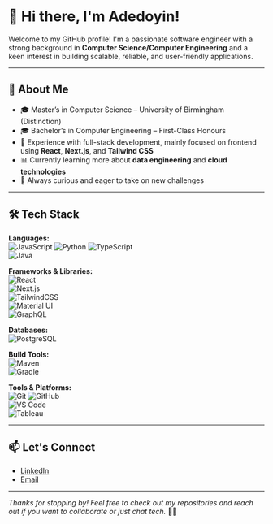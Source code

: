
<!--
**Zuvi99/Zuvi99** is a ✨ _special_ ✨ repository because its `README.md` (this file) appears on your GitHub profile.

Here are some ideas to get you started:

- 🔭 I’m currently working on ...
- 🌱 I’m currently learning ...
- 👯 I’m looking to collaborate on ...
- 🤔 I’m looking for help with ...
- 💬 Ask me about ...
- 📫 How to reach me: ...
- 😄 Pronouns: ...
- ⚡ Fun fact: ...
-->
# 👋 Hi there, I'm Adedoyin!

Welcome to my GitHub profile! I'm a passionate software engineer with a strong background in **Computer Science/Computer Engineering** and a keen interest in building scalable, reliable, and user-friendly applications.

---

## 🚀 About Me

- 🎓 Master’s in Computer Science – University of Birmingham (Distinction)  
- 🎓 Bachelor’s in Computer Engineering – First-Class Honours  
- 💼 Experience with full-stack development, mainly focused on frontend using **React**, **Next.js**, and **Tailwind CSS**
- 📊 Currently learning more about **data engineering** and **cloud technologies**
- 🧠 Always curious and eager to take on new challenges

---

## 🛠️ Tech Stack

**Languages:**  
![JavaScript](https://img.shields.io/badge/-JavaScript-F7DF1E?style=flat&logo=javascript&logoColor=000) 
![Python](https://img.shields.io/badge/-Python-3776AB?style=flat&logo=python&logoColor=fff) 
![TypeScript](https://img.shields.io/badge/-TypeScript-3178C6?style=flat&logo=typescript&logoColor=fff)  
![Java](https://img.shields.io/badge/-Java-007396?style=flat&logo=java&logoColor=white)  

**Frameworks & Libraries:**  
![React](https://img.shields.io/badge/-React-61DAFB?style=flat&logo=react&logoColor=000)  
![Next.js](https://img.shields.io/badge/-Next.js-000?style=flat&logo=next.js)  
![TailwindCSS](https://img.shields.io/badge/-TailwindCSS-38B2AC?style=flat&logo=tailwind-css&logoColor=fff)  
![Material UI](https://img.shields.io/badge/-MaterialUI-0081CB?style=flat&logo=mui&logoColor=white)  
![GraphQL](https://img.shields.io/badge/-GraphQL-E10098?style=flat&logo=graphql&logoColor=white)

**Databases:**  
![PostgreSQL](https://img.shields.io/badge/-PostgreSQL-4169E1?style=flat&logo=postgresql&logoColor=white)

**Build Tools:**  
![Maven](https://img.shields.io/badge/-Maven-C71A36?style=flat&logo=apache-maven&logoColor=white)  
![Gradle](https://img.shields.io/badge/-Gradle-02303A?style=flat&logo=gradle&logoColor=white)


**Tools & Platforms:**  
![Git](https://img.shields.io/badge/-Git-F05032?style=flat&logo=git&logoColor=fff) 
![GitHub](https://img.shields.io/badge/-GitHub-181717?style=flat&logo=github)  
![VS Code](https://img.shields.io/badge/-VSCode-007ACC?style=flat&logo=visual-studio-code&logoColor=fff)  
![Tableau](https://img.shields.io/badge/-Tableau-E97627?style=flat&logo=tableau&logoColor=fff)

---

## 📫 Let's Connect

- [LinkedIn](https://www.linkedin.com/in/adedoyin-adepetun-42a18a1a5)  
- [Email](mailto:doyinadepetun@gmail.com)

---

*Thanks for stopping by! Feel free to check out my repositories and reach out if you want to collaborate or just chat tech.* 👨‍💻

